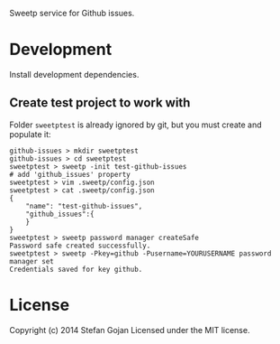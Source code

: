 Sweetp service for Github issues.

# Development

Install development dependencies.

## Create test project to work with

Folder `sweetptest` is already ignored by git, but you must create and populate it:
```
github-issues > mkdir sweetptest
github-issues > cd sweetptest
sweetptest > sweetp -init test-github-issues
# add 'github_issues' property
sweetptest > vim .sweetp/config.json
sweetptest > cat .sweetp/config.json
{
    "name": "test-github-issues",
    "github_issues":{
    }
}
sweetptest > sweetp password manager createSafe
Password safe created successfully.
sweetptest > sweetp -Pkey=github -Pusername=YOURUSERNAME password manager set
Credentials saved for key github.
```

# License

Copyright (c) 2014 Stefan Gojan
Licensed under the MIT license.
